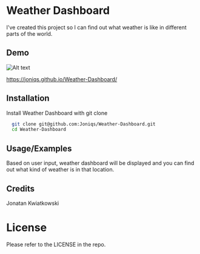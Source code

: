 
# Weather Dashboard

I've created this project so I can find out what weather is like in different parts of the world.



## Demo

![Alt text](/images/weather_dashboard_demo.png)

https://joniqs.github.io/Weather-Dashboard/


## Installation

Install Weather Dashboard with git clone

```bash
  git clone git@github.com:Joniqs/Weather-Dashboard.git
  cd Weather-Dashboard
```
    
## Usage/Examples

Based on user input, weather dashboard will be displayed and you can find out what kind of weather is in that location.

## Credits

Jonatan Kwiatkowski
# License

Please refer to the LICENSE in the repo.


